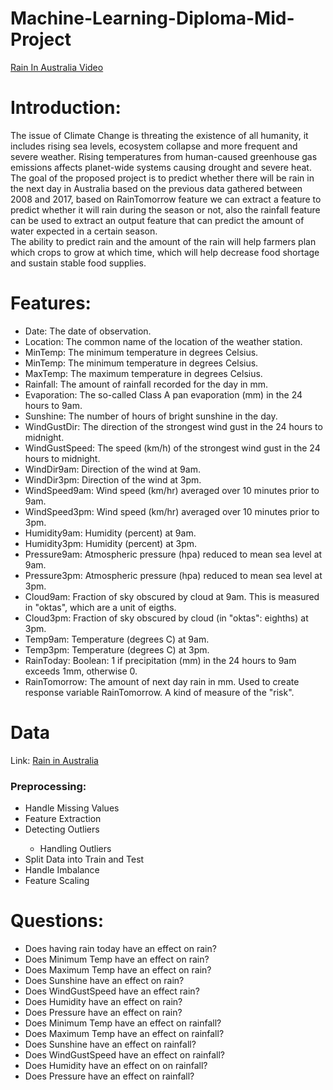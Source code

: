 # Machine-Learning-Diploma-Mid-Project
<a href="https://drive.google.com/file/d/1r6V56jGgRVHLU0ThgFt5EuuS-hhkRV-w/view?usp=sharing">Rain In Australia Video</a>
# Introduction:
The issue of Climate Change is threating the existence of all humanity, it includes rising sea levels, ecosystem collapse and more frequent and severe weather. Rising temperatures from human-caused greenhouse gas emissions affects planet-wide systems causing drought and severe heat.<br>
The goal of the proposed project is to predict whether there will be rain in the next day in Australia based on the previous data gathered between 2008 and 2017, based on RainTomorrow feature we can extract a feature to predict whether it will rain during the season or not, also the rainfall feature can be used to extract an output feature that can predict the amount of water expected in a certain season.<br>
The ability to predict rain and the amount of the rain will help farmers plan which crops to grow at which time, which will help decrease food shortage and sustain stable food supplies.
# Features:
<ul>
<li>Date: The date of observation.</li>
<li>Location: The common name of the location of the weather station.</li>
<li>MinTemp: The minimum temperature in degrees Celsius.</li>
<li>MinTemp: The minimum temperature in degrees Celsius.</li>
<li>MaxTemp: The maximum temperature in degrees Celsius.</li>
<li>Rainfall: The amount of rainfall recorded for the day in mm.</li>
<li>Evaporation: The so-called Class A pan evaporation (mm) in the 24 hours to 9am.</li>
<li>Sunshine: The number of hours of bright sunshine in the day.</li>
<li>WindGustDir: The direction of the strongest wind gust in the 24 hours to midnight.</li>
<li>WindGustSpeed: The speed (km/h) of the strongest wind gust in the 24 hours to midnight.</li>
<li>WindDir9am: Direction of the wind at 9am.</li>
<li>WindDir3pm: Direction of the wind at 3pm.</li>
<li>WindSpeed9am: Wind speed (km/hr) averaged over 10 minutes prior to 9am.</li>
<li>WindSpeed3pm: Wind speed (km/hr) averaged over 10 minutes prior to 3pm.</li>
<li>Humidity9am: Humidity (percent) at 9am.</li>
<li>Humidity3pm: Humidity (percent) at 3pm.</li>
<li>Pressure9am: Atmospheric pressure (hpa) reduced to mean sea level at 9am.</li>
<li>Pressure3pm: Atmospheric pressure (hpa) reduced to mean sea level at 3pm.</li>
<li>Cloud9am: Fraction of sky obscured by cloud at 9am. This is measured in "oktas", which are a unit of eigths.</li>
<li>Cloud3pm: Fraction of sky obscured by cloud (in "oktas": eighths) at 3pm.</li>
<li>Temp9am: Temperature (degrees C) at 9am.</li>
<li>Temp3pm: Temperature (degrees C) at 3pm.</li>
<li>RainToday: Boolean: 1 if precipitation (mm) in the 24 hours to 9am exceeds 1mm, otherwise 0.</li>
<li>RainTomorrow: The amount of next day rain in mm. Used to create response variable RainTomorrow. A kind of measure of the "risk".</li>
</ul>
<h1>Data</h1>
<p>Link: <a href='https://www.kaggle.com/datasets/jsphyg/weather-dataset-rattle-package'>Rain in Australia</a></p>
<h3>Preprocessing:</h3>
<ul>
<li>Handle Missing Values</li>
<li>Feature Extraction</li>
<li>Detecting Outliers</li>
  <ul>
    <li>Handling Outliers</li>
  </ul>
<li>Split Data into Train and Test</li>
<li>Handle Imbalance</li>
<li>Feature Scaling</li>
</ul>
<h1>Questions:</h1>
<ul>
<li>Does having rain today have an effect on rain?</li>
<li>Does Minimum Temp have an effect on rain?</li>
<li>Does Maximum Temp have an effect on rain?</li>
<li>Does Sunshine have an effect on rain?</li>
<li>Does WindGustSpeed have an effect rain?</li>
<li>Does Humidity have an effect on rain?</li>
<li>Does Pressure have an effect on rain?</li>
<li>Does Minimum Temp have an effect on rainfall?</li>
<li>Does Maximum Temp have an effect on rainfall?</li>
<li>Does Sunshine have an effect on rainfall?</li>
<li>Does WindGustSpeed have an effect on rainfall?</li>
<li>Does Humidity have an effect on on rainfall?</li>
<li>Does Pressure have an effect on rainfall?</li>
</ul>
